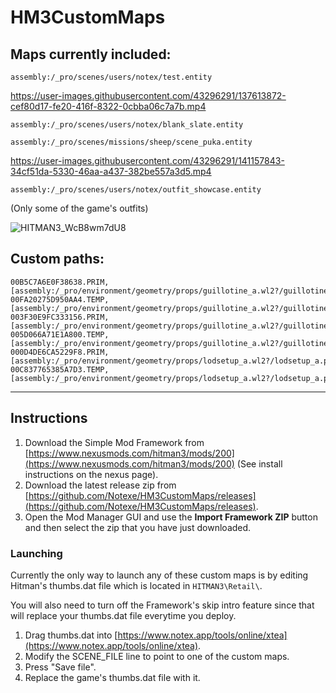 # HM3CustomMaps

## Maps currently included:

`assembly:/_pro/scenes/users/notex/test.entity`

https://user-images.githubusercontent.com/43296291/137613872-cef80d17-fe20-416f-8322-0cbba06c7a7b.mp4

`assembly:/_pro/scenes/users/notex/blank_slate.entity`

`assembly:/_pro/scenes/missions/sheep/scene_puka.entity`

https://user-images.githubusercontent.com/43296291/141157843-34cf51da-5330-46aa-a437-382be557a3d5.mp4

`assembly:/_pro/scenes/users/notex/outfit_showcase.entity`

(Only some of the game's outfits)

![HITMAN3_WcB8wm7dU8](https://user-images.githubusercontent.com/43296291/141782804-c58f4297-a31e-47b9-a6f3-9b51da46a77f.png)

## Custom paths:
```
00B5C7A6E0F38638.PRIM,[assembly:/_pro/environment/geometry/props/guillotine_a.wl2?/guillotine_a.prim].pc_prim
00FA20275D950AA4.TEMP,[assembly:/_pro/environment/geometry/props/guillotine_a.wl2?/guillotine_a.prim].pc_entitytype
003F30E9FC333156.PRIM,[assembly:/_pro/environment/geometry/props/guillotine_a.wl2?/guillotine_blade_a.prim].pc_prim
005D066A71E1A800.TEMP,[assembly:/_pro/environment/geometry/props/guillotine_a.wl2?/guillotine_blade_a.prim].pc_entitytype
000D4DE6CA5229F8.PRIM,[assembly:/_pro/environment/geometry/props/lodsetup_a.wl2?/lodsetup_a.prim].pc_prim
00C837765385A7D3.TEMP,[assembly:/_pro/environment/geometry/props/lodsetup_a.wl2?/lodsetup_a.prim].pc_entitytype
```

---
## Instructions
1. Download the Simple Mod Framework from [https://www.nexusmods.com/hitman3/mods/200](https://www.nexusmods.com/hitman3/mods/200) (See install instructions on the nexus page).
2. Download the latest release zip from [https://github.com/Notexe/HM3CustomMaps/releases](https://github.com/Notexe/HM3CustomMaps/releases).
3. Open the Mod Manager GUI and use the **Import Framework ZIP** button and then select the zip that you have just downloaded.

### Launching
Currently the only way to launch any of these custom maps is by editing Hitman's thumbs.dat file which is located in `HITMAN3\Retail\`.

You will also need to turn off the Framework's skip intro feature since that will replace your thumbs.dat file everytime you deploy.

1. Drag thumbs.dat into [https://www.notex.app/tools/online/xtea](https://www.notex.app/tools/online/xtea).
2. Modify the SCENE_FILE line to point to one of the custom maps.
3. Press "Save file".
4. Replace the game's thumbs.dat file with it.
